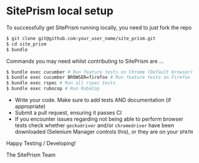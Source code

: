 # SitePrism local setup

To successfully get SitePrism running locally, you need to just fork the repo

```bash
$ git clone git@github.com:your_user_name/site_prism.git
$ cd site_prism
$ bundle
```

Commands you may need whilst contributing to SitePrism are ...

```bash
$ bundle exec cucumber # Run feature tests on Chrome (Default browser)
$ bundle exec cucumber BROWSER=firefox # Run feature tests on Firefox
$ bundle exec rspec # Run all rspec tests
$ bundle exec rubocop # Run RuboCop
```

- Write your code. Make sure to add tests AND documentation (if appropriate)
- Submit a pull request, ensuring it passes CI
- If you encounter issues regarding not being able to perform browser tests check whether
`geckodriver` and/or `chromedriver` have been downloaded (Selenium Manager controls this), or they
are on your `$PATH`

Happy Testing / Developing!

The SitePrism Team
